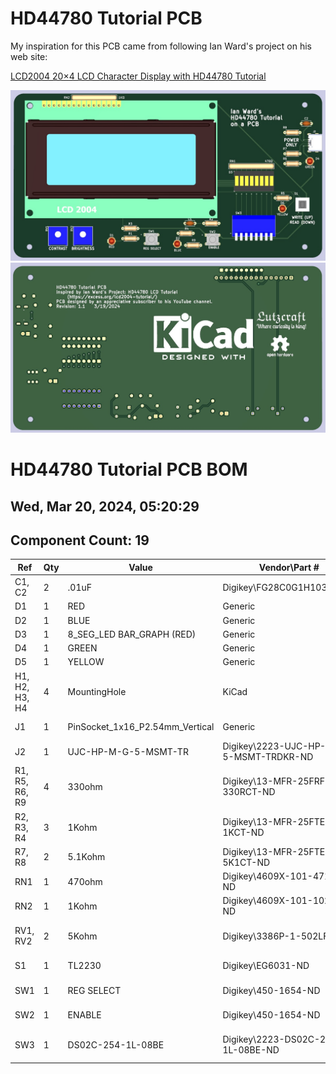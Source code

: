 # HD44780 Tutorial PCB

My inspiration for this PCB came from following Ian Ward's project on his web site:

[LCD2004 20×4 LCD Character Display with HD44780 Tutorial](https://excess.org/lcd2004-tutorial/)


![PCB Front Image](HD44780-tutorial-PCB-front.jpg)
![PCB Back Image](HD44780-tutorial-PCB-back.jpg)

# HD44780 Tutorial PCB BOM

## Wed, Mar 20, 2024, 05:20:29

## Component Count: 19

Ref | Qty | Value | Vendor\Part # | Description
----|-----|-------|---------------|-----------
C1, C2 | 2 | .01uF | Digikey\FG28C0G1H103JNT06 | Unpolarized capacitor 
D1 | 1 | RED | Generic | LED\3mm\Red 
D2 | 1 | BLUE | Generic | LED\3mm\Blue 
D3 | 1 | 8_SEG_LED  BAR_GRAPH (RED) | Generic | LED Bar Graph\Red\1x8 
D4 | 1 | GREEN | Generic | LED\3mm\Green 
D5 | 1 | YELLOW | Generic | LED\3mm\Yellow
H1, H2, H3, H4 | 4 | MountingHole | KiCad | M2.5 
J1 | 1 | PinSocket_1x16_P2.54mm_Vertical | Generic | Female Pin Header\1x16\2.54mm pitch
J2 | 1 | UJC-HP-M-G-5-MSMT-TR | Digikey\2223-UJC-HP-M-G-5-MSMT-TRDKR-ND | Type C/20 VDC/3A/Horizontal/6 Pin/Power Only
R1, R5, R6, R9 | 4 | 330ohm | Digikey\13-MFR-25FRF52-330RCT-ND | Resistor\330 Ohm\1%\1/4W\Axial
R2, R3, R4 | 3 | 1Kohm | Digikey\13-MFR-25FTE52-1KCT-ND | Resistor\1Kohm\1%\1/4W\Axial
R7, R8 | 2 | 5.1Kohm | Digikey\13-MFR-25FTE52-5K1CT-ND | Resistor\5K1ohm\1%\1/4W\Axial
RN1 | 1 | 470ohm | Digikey\4609X-101-471LF-ND | Resistor Array\ 8 Resistors\470ohm\9SIP
RN2 | 1 | 1Kohm | Digikey\4609X-101-102LF-ND | Resistor Array\ 8 Resistors\1Kohm\9SIP
RV1, RV2 | 2 | 5Kohm | Digikey\3386P-1-502LF | Trimmer Pot\5Kohms\0.5W\1/2W\Through Hole
S1 | 1 | TL2230 | Digikey\EG6031-ND | Switch\Pushbutton\DPDT\Through Hole
SW1 | 1 | REG SELECT | Digikey\450-1654-ND | Switch\Tactile\SPST-NO\0.05A\24V\Through Hole
SW2 | 1 | ENABLE | Digikey\450-1654-ND | Switch\Tactile\SPST-NO\0.05A\24V\Through Hole
SW3 | 1 | DS02C-254-1L-08BE | Digikey\2223-DS02C-254-1L-08BE-ND | Switch\Piano\8-DIP\SPST\25mA\24V\Through Hole